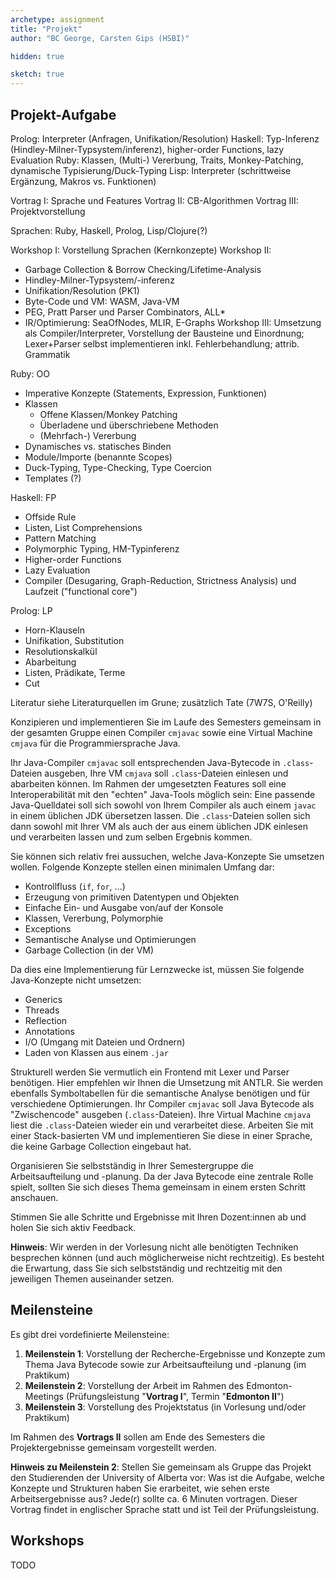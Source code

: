 ```yaml
---
archetype: assignment
title: "Projekt"
author: "BC George, Carsten Gips (HSBI)"

hidden: true

sketch: true
---
```



## Projekt-Aufgabe


Prolog: Interpreter (Anfragen, Unifikation/Resolution)
Haskell: Typ-Inferenz (Hindley-Milner-Typsystem/inferenz), higher-order Functions, lazy Evaluation
Ruby: Klassen, (Multi-) Vererbung, Traits, Monkey-Patching, dynamische Typisierung/Duck-Typing
Lisp: Interpreter (schrittweise Ergänzung, Makros vs. Funktionen)


Vortrag I: Sprache und Features
Vortrag II: CB-Algorithmen
Vortrag III: Projektvorstellung


Sprachen: Ruby, Haskell, Prolog, Lisp/Clojure(?)

Workshop I: Vorstellung Sprachen (Kernkonzepte)
Workshop II:
-   Garbage Collection & Borrow Checking/Lifetime-Analysis
-   Hindley-Milner-Typsystem/-inferenz
-   Unifikation/Resolution (PK1)
-   Byte-Code und VM: WASM, Java-VM
-   PEG, Pratt Parser und Parser Combinators, ALL\*
-   IR/Optimierung: SeaOfNodes, MLIR, E-Graphs
Workshop III: Umsetzung als Compiler/Interpreter, Vorstellung der Bausteine und Einordnung; Lexer+Parser selbst implementieren inkl. Fehlerbehandlung; attrib. Grammatik


Ruby: OO
-   Imperative Konzepte (Statements, Expression, Funktionen)
-   Klassen
    -   Offene Klassen/Monkey Patching
    -   Überladene und überschriebene Methoden
    -   (Mehrfach-) Vererbung
-   Dynamisches vs. statisches Binden
-   Module/Importe (benannte Scopes)
-   Duck-Typing, Type-Checking, Type Coercion
-   Templates (?)

Haskell: FP
-   Offside Rule
-   Listen, List Comprehensions
-   Pattern Matching
-   Polymorphic Typing, HM-Typinferenz
-   Higher-order Functions
-   Lazy Evaluation
-   Compiler (Desugaring, Graph-Reduction, Strictness Analysis) und Laufzeit ("functional core")

Prolog: LP
-   Horn-Klauseln
-   Unifikation, Substitution
-   Resolutionskalkül
-   Abarbeitung
-   Listen, Prädikate, Terme
-   Cut

Literatur siehe Literaturquellen im Grune; zusätzlich Tate (7W7S, O'Reilly)





Konzipieren und implementieren Sie im Laufe des Semesters gemeinsam in der gesamten Gruppe einen Compiler `cmjavac` sowie eine Virtual Machine `cmjava` für die Programmiersprache Java.

Ihr Java-Compiler `cmjavac` soll entsprechenden Java-Bytecode in `.class`-Dateien ausgeben, Ihre VM `cmjava` soll `.class`-Dateien einlesen und abarbeiten können. Im Rahmen der umgesetzten Features soll eine Interoperabilität mit den "echten" Java-Tools möglich sein: Eine passende Java-Quelldatei soll sich sowohl von Ihrem Compiler als auch einem `javac` in einem üblichen JDK übersetzen lassen. Die `.class`-Dateien sollen sich dann sowohl mit Ihrer VM als auch der aus einem üblichen JDK einlesen und verarbeiten lassen und zum selben Ergebnis kommen.

Sie können sich relativ frei aussuchen, welche Java-Konzepte Sie umsetzen wollen. Folgende Konzepte stellen einen minimalen Umfang dar:

-   Kontrollfluss (`if`, `for`, ...)
-   Erzeugung von primitiven Datentypen und Objekten
-   Einfache Ein- und Ausgabe von/auf der Konsole
-   Klassen, Vererbung, Polymorphie
-   Exceptions
-   Semantische Analyse und Optimierungen
-   Garbage Collection (in der VM)

Da dies eine Implementierung für Lernzwecke ist, müssen Sie folgende Java-Konzepte nicht umsetzen:

-   Generics
-   Threads
-   Reflection
-   Annotations
-   I/O (Umgang mit Dateien und Ordnern)
-   Laden von Klassen aus einem `.jar`

Strukturell werden Sie vermutlich ein Frontend mit Lexer und Parser benötigen. Hier empfehlen wir Ihnen die Umsetzung mit ANTLR. Sie werden ebenfalls Symboltabellen für die semantische Analyse benötigen und für verschiedene Optimierungen. Ihr Compiler `cmjavac` soll Java Bytecode als "Zwischencode" ausgeben (`.class`-Dateien). Ihre Virtual Machine `cmjava` liest die `.class`-Dateien wieder ein und verarbeitet diese. Arbeiten Sie mit einer Stack-basierten VM und implementieren Sie diese in einer Sprache, die keine Garbage Collection eingebaut hat.

Organisieren Sie selbstständig in Ihrer Semestergruppe die Arbeitsaufteilung und -planung. Da der Java Bytecode eine zentrale Rolle spielt, sollten Sie sich dieses Thema gemeinsam in einem ersten Schritt anschauen.

Stimmen Sie alle Schritte und Ergebnisse mit Ihren Dozent:innen ab und holen Sie sich aktiv Feedback.

**Hinweis**: Wir werden in der Vorlesung nicht alle benötigten Techniken besprechen können (und auch möglicherweise nicht rechtzeitig). Es besteht die Erwartung, dass Sie sich selbstständig und rechtzeitig mit den jeweiligen Themen auseinander setzen.


## Meilensteine

Es gibt drei vordefinierte Meilensteine:

1.  **Meilenstein 1**: Vorstellung der Recherche-Ergebnisse und Konzepte zum Thema Java Bytecode sowie zur Arbeitsaufteilung und -planung (im Praktikum)
2.  **Meilenstein 2**: Vorstellung der Arbeit im Rahmen des Edmonton-Meetings (Prüfungsleistung "**Vortrag I**", Termin "**Edmonton II**")
3.  **Meilenstein 3**: Vorstellung des Projektstatus (in Vorlesung und/oder Praktikum)

Im Rahmen des **Vortrags II** sollen am Ende des Semesters die Projektergebnisse gemeinsam vorgestellt werden.

**Hinweis zu Meilenstein 2**:
Stellen Sie gemeinsam als Gruppe das Projekt den Studierenden der University of Alberta vor: Was ist die Aufgabe, welche Konzepte und Strukturen haben Sie erarbeitet, wie sehen erste Arbeitsergebnisse aus? Jede(r) sollte ca. 6 Minuten vortragen. Dieser Vortrag findet in englischer Sprache statt und ist Teil der Prüfungsleistung.


## Workshops

TODO

